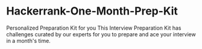 # Hackerrank-One-Month-Prep-Kit

Personalized Preparation Kit for you
This Interview Preparation Kit has challenges curated by our experts for you to prepare and ace your interview in a month's time.
